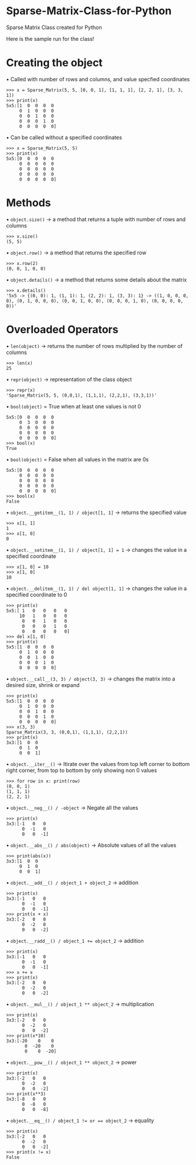 # Sparse-Matrix-Class-for-Python
Sparse Matrix Class created for Python

Here is the sample run for the class!

# Creating the object
• Called with number of rows and columns, and value specfied coordinates
```
>>> x = Sparse_Matrix(5, 5, [0, 0, 1], [1, 1, 1], [2, 2, 1], [3, 3, 1])
>>> print(x)
5x5:[1  0  0  0  0
     0  1  0  0  0
     0  0  1  0  0
     0  0  0  1  0
     0  0  0  0  0]
```

• Can be called without a specified coordinates  
```
>>> x = Sparse_Matrix(5, 5)
>>> print(x)
5x5:[0  0  0  0  0
     0  0  0  0  0
     0  0  0  0  0
     0  0  0  0  0
     0  0  0  0  0]
```

# Methods

• `object.size()` -> a method that returns a tuple with number of rows and columns
```
>>> x.size()
(5, 5)
```

• `object.row()` -> a method that returns the specified row
```
>>> x.row(2)
(0, 0, 1, 0, 0)
```

• `object.details()` -> a method that returns some details about the matrix
```
>>> x.details()
'5x5 -> {(0, 0): 1, (1, 1): 1, (2, 2): 1, (3, 3): 1} -> ((1, 0, 0, 0, 0), (0, 1, 0, 0, 0), (0, 0, 1, 0, 0), (0, 0, 0, 1, 0), (0, 0, 0, 0, 0))'
```

# Overloaded Operators

• `len(object)` -> returns the number of rows multiplied by the number of columns
```
>>> len(x)
25
```

• `repr(object)` -> representation of the class object
```
>>> repr(x)
'Sparse_Matrix(5, 5, (0,0,1), (1,1,1), (2,2,1), (3,3,1))'
```

• `bool(object)` = True when at least one values is not 0
```
5x5:[0  0  0  0  0
     0  3  0  0  0
     0  0  0  0  0
     0  0  0  0  0
     0  0  0  0  0]
>>> bool(x)
True
```

• `bool(object)` = False when all values in the matrix are 0s
```
5x5:[0  0  0  0  0
     0  0  0  0  0
     0  0  0  0  0
     0  0  0  0  0
     0  0  0  0  0]
>>> bool(x)
False
```

• `object.__getitem__(1, 1) / object[1, 1]` -> returns the specified value
```
>>> x[1, 1]
1
>>> x[1, 0]
0
```

• `object.__setitem__(1, 1) / object[1, 1] = 1` -> changes the value in a specified coordinate
```
>>> x[1, 0] = 10
>>> x[1, 0]
10
```

• `object.__delitem__(1, 1) / del object[1, 1]` -> changes the value in a specified coordinate to 0
```
>>> print(x)
5x5:[ 1   0   0   0   0
     10   1   0   0   0
      0   0   1   0   0
      0   0   0   1   0
      0   0   0   0   0]
>>> del x[1, 0]
>>> print(x)
5x5:[1  0  0  0  0
     0  1  0  0  0
     0  0  1  0  0
     0  0  0  1  0
     0  0  0  0  0]
```
     
• `object.__call__(3, 3) / object(3, 3)` -> changes the matrix into a desired size, shrink or expand
```
>>> print(x)
5x5:[1  0  0  0  0
     0  1  0  0  0
     0  0  1  0  0
     0  0  0  1  0
     0  0  0  0  0]
>>> x(3, 3)
Sparse_Matrix(3, 3, (0,0,1), (1,1,1), (2,2,1))
>>> print(x)
3x3:[1  0  0
     0  1  0
     0  0  1]
```

• `object.__iter__()` -> Itirate over the values from top left corner to bottom right corner, from top to bottom by only showing non 0 values
```
>>> for row in x: print(row)
(0, 0, 1)
(1, 1, 1)
(2, 2, 1)
```

• `object.__neg__() / -object` -> Negate all the values
```
>>> print(x)
3x3:[-1   0   0
      0  -1   0
      0   0  -1]
```

• `object.__abs__() / abs(object)` -> Absolute values of all the values
```
>>> print(abs(x))
3x3:[1  0  0
     0  1  0
     0  0  1]
```

• `object.__add__() / object_1 + object_2` -> addition
```
>>> print(x)
3x3:[-1   0   0
      0  -1   0
      0   0  -1]
>>> print(x + x)
3x3:[-2   0   0
      0  -2   0
      0   0  -2]
```

• `object.__radd__() / object_1 += object_2` -> addition
```
>>> print(x)
3x3:[-1   0   0
      0  -1   0
      0   0  -1]      
>>> x += x
>>> print(x)
3x3:[-2   0   0
      0  -2   0
      0   0  -2]
```

• `object.__mul__() / object_1 ** object_2` -> multiplication
```
>>> print(x)
3x3:[-2   0   0
      0  -2   0
      0   0  -2]
>>> print(x*10)
3x3:[-20    0    0
       0  -20    0
       0    0  -20]
```

• `object.__pow__() / object_1 ** object_2` -> power
```
>>> print(x)
3x3:[-2   0   0
      0  -2   0
      0   0  -2]
>>> print(x**3)
3x3:[-8   0   0
      0  -8   0
      0   0  -8]
```

• `object.__eq__() / object_1 != or == object_2` -> equality
```
>>> print(x)
3x3:[-2   0   0
      0  -2   0
      0   0  -2]
>>> print(x != x)
False
```
